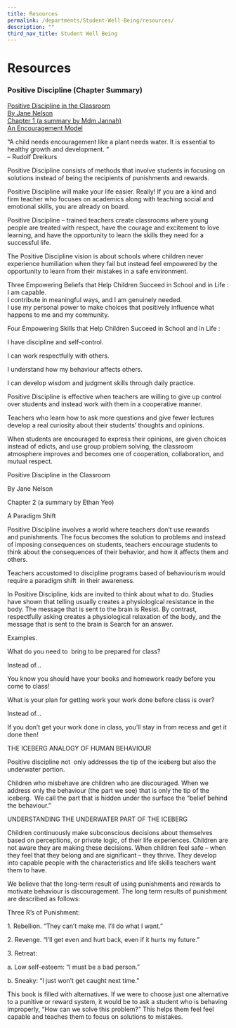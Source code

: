 ```yaml
---
title: Resources
permalink: /departments/Student-Well-Being/resources/
description: ""
third_nav_title: Student Well Being
---
```

# Resources

### Positive Discipline (Chapter Summary)


<u>Positive Discipline in the Classroom<br>By Jane Nelson<br>Chapter 1 (a summary by Mdm Jannah)<br>An Encouragement Model</u>

“A child needs encouragement like a plant needs water. It is essential to healthy growth and development. “   
– Rudolf Dreikurs

Positive Discipline consists of methods that involve students in focusing on solutions instead of being the recipients of punishments and rewards. 

Positive Discipline will make your life easier. Really! If you are a kind and firm teacher who focuses on academics along with teaching social and emotional skills, you are already on board. 

Positive Discipline – trained teachers create classrooms where young people are treated with respect, have the courage and excitement to love learning, and have the opportunity to learn the skills they need for a successful life.

The Positive Discipline vision is about schools where children never experience humiliation when they fail but instead feel empowered by the opportunity to learn from their mistakes in a safe environment.

Three Empowering Beliefs that Help Children Succeed in School and in Life :   
I am capable.   
I contribute in meaningful ways, and I am genuinely needed.   
I use my personal power to make choices that positively influence what happens to me and my community.

  

  

Four Empowering Skills that Help Children Succeed in School and in Life :

I have discipline and self-control.

I can work respectfully with others.

I understand how my behaviour affects others.

I can develop wisdom and judgment skills through daily practice.

  

Positive Discipline is effective when teachers are willing to give up control over students and instead work with them in a cooperative manner. 

  

Teachers who learn how to ask more questions and give fewer lectures develop a real curiosity about their students’ thoughts and opinions.

  

When students are encouraged to express their opinions, are given choices instead of edicts, and use group problem solving, the classroom atmosphere improves and becomes one of cooperation, collaboration, and mutual respect.

  

Positive Discipline in the Classroom

By Jane Nelson

Chapter 2 (a summary by Ethan Yeo)

A Paradigm Shift

  

Positive Discipline involves a world where teachers don’t use rewards and punishments. The focus becomes the solution to problems and instead of imposing consequences on students, teachers encourage students to think about the consequences of their behavior, and how it affects them and others.

Teachers accustomed to discipline programs based of behaviourism would require a paradigm shift  in their awareness.

In Positive Discipline, kids are invited to think about what to do. Studies have shown that telling usually creates a physiological resistance in the body. The message that is sent to the brain is Resist. By contrast, respectfully asking creates a physiological relaxation of the body, and the message that is sent to the brain is Search for an answer.

  

Examples.

What do you need to  bring to be prepared for class?

Instead of…

You know you should have your books and homework ready before you come to class!

  

What is your plan for getting work your work done before class is over?

Instead of… 

If you don’t get your work done in class, you’ll stay in from recess and get it done then!

  

THE ICEBERG ANALOGY OF HUMAN BEHAVIOUR

Positive discipline not  only addresses the tip of the iceberg but also the underwater portion.

Children who misbehave are children who are discouraged. When we address only the behaviour (the part we see) that is only the tip of the iceberg.  We call the part that is hidden under the surface the “belief behind the behaviour.”

  

UNDERSTANDING THE UNDERWATER PART OF THE ICEBERG

Children continuously make subconscious decisions about themselves based on perceptions, or private logic, of their life experiences. Children are not aware they are making these decisions. When children feel safe – when they feel that they belong and are significant – they thrive. They develop into capable people with the characteristics and life skills teachers want them to have.

We believe that the long-term result of using punishments and rewards to motivate behaviour is discouragement. The long term results of punishment are described as follows:

  

Three R’s of Punishment:

1\. Rebellion. “They can’t make me. I’ll do what I want.”

2\. Revenge. “I’ll get even and hurt back, even if it hurts my future.”

3\. Retreat:

a. Low self-esteem: “I must be a bad person.”

b. Sneaky: “I just won’t get caught next time.”


This book is filled with alternatives. If we were to choose just one alternative to a punitive or reward system, it would be to ask a student who is behaving improperly, “How can we solve this problem?” This helps them feel feel capable and teaches them to focus on solutions to mistakes.